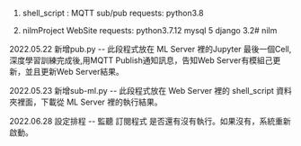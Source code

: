 1. shell_script : MQTT sub/pub
   requests: 
   python3.8

2. nilmProject WebSite
   requests: 
   python3.7.12
   mysql 5
   django 3.2# nilm

2022.05.22 新增pub.py
   -- 此段程式放在 ML Server 裡的Jupyter 最後一個Cell, 深度學習訓練完成後,用MQTT Publish通知訊息，告知Web Server有模組己更新，並且更新Web Server結果。

2022.05.23 新增sub-ml.py
   -- 此段程式放在 Web Server 裡的 shell_script 資料夾裡面，下載從 ML Server 裡的執行結果。

2022.06.28 設定排程
   -- 監聽 訂閱程式 是否還有沒有執行。如果沒有，系統重新啟動。
